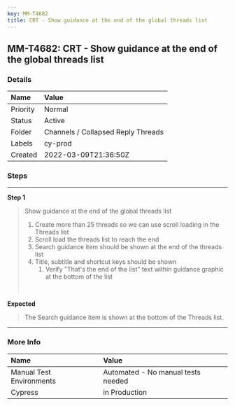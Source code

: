 ```yaml
---
key: MM-T4682
title: CRT - Show guidance at the end of the global threads list
---
```


## MM-T4682: CRT - Show guidance at the end of the global threads list

### Details

| Name     | Value                              |
| :------- | :--------------------------------- |
| Priority | Normal                             |
| Status   | Active                             |
| Folder   | Channels / Collapsed Reply Threads |
| Labels   | cy-prod                            |
| Created  | 2022-03-09T21:36:50Z               |

### Steps

<hr/>

**Step 1**

> <article>Show guidance at the end of the global threads list<ol><li>Create more than 25 threads so we can use scroll loading in the Threads list</li><li>Scroll load the threads list to reach the end</li><li>Search guidance item should be shown at the end of the threads list</li><li>Title, subtitle and shortcut keys should be shown<ol><li>Verify "That's the end of the list" text within guidance graphic at the bottom of the list </li></ol></li></ol><br /></article>

**Expected**

> <article>The Search guidance item is shown at the bottom of the Threads list.</article>

<hr/>

### More Info

| Name                     | Value                              |
| :----------------------- | :--------------------------------- |
| Manual Test Environments | Automated - No manual tests needed |
| Cypress                  | in Production                      |

